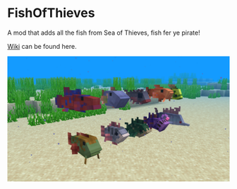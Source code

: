 # FishOfThieves
A mod that adds all the fish from Sea of Thieves, fish fer ye pirate!

[Wiki](docs/wiki.md) can be found here.

![](docs/images/fot.png)